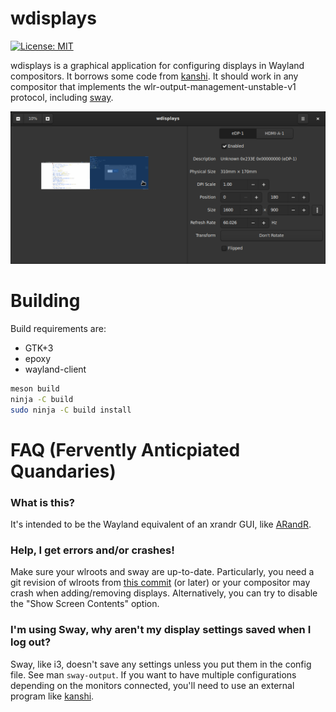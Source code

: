 # wdisplays

[![License: MIT](https://img.shields.io/badge/License-MIT-blue.svg)](https://spdx.org/licenses/MIT.html)

wdisplays is a graphical application for configuring displays in Wayland
compositors. It borrows some code from [kanshi]. It should work in any
compositor that implements the wlr-output-management-unstable-v1 protocol,
including [sway].

![Screenshot](wdisplays.png)

# Building

Build requirements are:

- GTK+3
- epoxy
- wayland-client

```sh
meson build
ninja -C build
sudo ninja -C build install
```

# FAQ (Fervently Anticpiated Quandaries)

### What is this?

It's intended to be the Wayland equivalent of an xrandr GUI, like [ARandR].

### Help, I get errors and/or crashes!

Make sure your wlroots and sway are up-to-date. Particularly, you need a git
revision of wlroots from [this commit](https://github.com/swaywm/wlroots/commit/724b5e1b8d742a8429f4431ae1a55d7d26cb92ae)
(or later) or your compositor may crash when adding/removing displays.
Alternatively, you can try to disable the "Show Screen Contents" option.

### I'm using Sway, why aren't my display settings saved when I log out?

Sway, like i3, doesn't save any settings unless you put them in the config
file. See man `sway-output`. If you want to have multiple configurations
depending on the monitors connected, you'll need to use an external program
like [kanshi].

[kanshi]: https://github.com/emersion/kanshi
[sway]: https://github.com/swaywm/sway
[ARandR]: https://christian.amsuess.com/tools/arandr/
